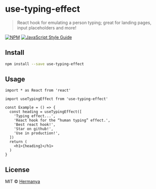 # use-typing-effect

> React hook for emulating a person typing; great for landing pages, input placeholders and more!

[![NPM](https://img.shields.io/npm/v/use-typing-effect.svg)](https://www.npmjs.com/package/use-typing-effect) [![JavaScript Style Guide](https://img.shields.io/badge/code_style-standard-brightgreen.svg)](https://standardjs.com)

## Install

```bash
npm install --save use-typing-effect
```

## Usage

```tsx
import * as React from 'react'

import useTypingEffect from 'use-typing-effect'

const Example = () => {
  const heading = useTypingEffect([
    'Typing effect...',
    'React hook for the “human typing” effect.',
    'Best react hook!',
    'Star on github!',
    'Use in production!',
  ])
  return (
    <h1>{heading}</h1>
  )
}
```

## License

MIT © [Hermanya](https://github.com/Hermanya)
